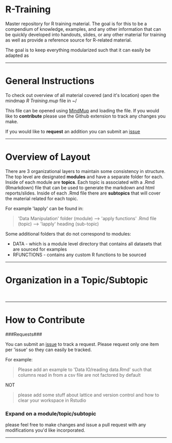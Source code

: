 R-Training
==========

Master repository for R training material. The goal is for this to be a compendium of knowledge, examples, and any other information that can be quickly developed into handouts, slides, or any other material for training as well as provide a reference source for R-related material. 

The goal is to keep everything modularized such that it can easily be adapted as 

----------


# General Instructions #

To check out overview of all material covered (and it's location) open the mindmap *R Training.mup* file in ~/

This file can be opened using [MindMup](www.mindmup.com) and loading the file. If you would like to **contribute** please use the Github extension to track any changes you make. 

If you would like to **request** an addition you can submit an [issue](https://github.com/dpastoor/R-Training/issues) 

----------


# Overview of Layout #

There are 3 organizational layers to maintain some consistency in structure. The top level are designated **modules** and have a separate folder for each.  Inside of each module are **topics**. Each topic is associated with a .Rmd (Rmarkdown) file that can be used to generate the markdown and html reports/slides. Inside of each .Rmd file there are **subtopics** that will cover the material related for each topic. 

For example 'lapply' can be found in:

> 'Data Manipulation' folder (module) --> 'apply functions' .Rmd file (topic) --> 'lapply' heading (sub-topic)

Some additional folders that do not correspond to modules:

* DATA - which is a module level directory that contains all datasets that are sourced for examples
* RFUNCTIONS - contains any custom R functions to be sourced


----------

# Organization in a Topic/Subtopic #

 <br/>

----------


# How to Contribute #

###Requests###

You can submit an [issue](https://github.com/dpastoor/R-Training/issues) to track a request. Please request only one item per 'issue' so they can easily be tracked.

For example:

> Please add an example to 'Data IO/reading data.Rmd' such that columns read in from a csv file are not factored by default

NOT

> please add some stuff about lattice and version control and how to clear your workspace in Rstudio 



### Expand on a module/topic/subtopic ###
please feel free to make changes and issue a pull request with any modifications you'd like incorporated.

----------
